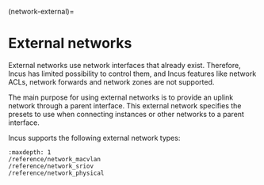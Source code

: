 (network-external)=
# External networks

<!-- Include start external intro -->
External networks use network interfaces that already exist.
Therefore, Incus has limited possibility to control them, and Incus features like network ACLs, network forwards and network zones are not supported.

The main purpose for using external networks is to provide an uplink network through a parent interface.
This external network specifies the presets to use when connecting instances or other networks to a parent interface.

Incus supports the following external network types:
<!-- Include end external intro -->

```{toctree}
:maxdepth: 1
/reference/network_macvlan
/reference/network_sriov
/reference/network_physical
```
